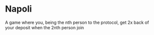 # Napoli

A game where you, being the nth person to the protocol, get 2x back of your deposit when the 2nth person join
